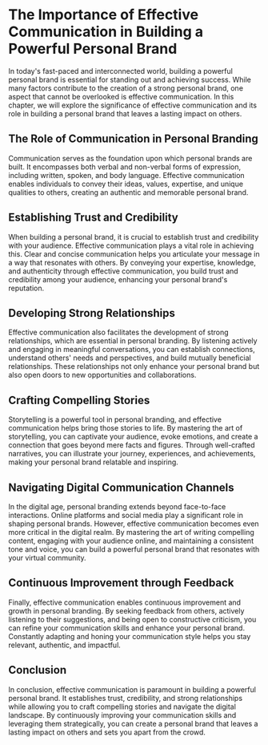 The Importance of Effective Communication in Building a Powerful Personal Brand
==========================================================================================

In today's fast-paced and interconnected world, building a powerful personal brand is essential for standing out and achieving success. While many factors contribute to the creation of a strong personal brand, one aspect that cannot be overlooked is effective communication. In this chapter, we will explore the significance of effective communication and its role in building a personal brand that leaves a lasting impact on others.

The Role of Communication in Personal Branding
----------------------------------------------

Communication serves as the foundation upon which personal brands are built. It encompasses both verbal and non-verbal forms of expression, including written, spoken, and body language. Effective communication enables individuals to convey their ideas, values, expertise, and unique qualities to others, creating an authentic and memorable personal brand.

Establishing Trust and Credibility
----------------------------------

When building a personal brand, it is crucial to establish trust and credibility with your audience. Effective communication plays a vital role in achieving this. Clear and concise communication helps you articulate your message in a way that resonates with others. By conveying your expertise, knowledge, and authenticity through effective communication, you build trust and credibility among your audience, enhancing your personal brand's reputation.

Developing Strong Relationships
-------------------------------

Effective communication also facilitates the development of strong relationships, which are essential in personal branding. By listening actively and engaging in meaningful conversations, you can establish connections, understand others' needs and perspectives, and build mutually beneficial relationships. These relationships not only enhance your personal brand but also open doors to new opportunities and collaborations.

Crafting Compelling Stories
---------------------------

Storytelling is a powerful tool in personal branding, and effective communication helps bring those stories to life. By mastering the art of storytelling, you can captivate your audience, evoke emotions, and create a connection that goes beyond mere facts and figures. Through well-crafted narratives, you can illustrate your journey, experiences, and achievements, making your personal brand relatable and inspiring.

Navigating Digital Communication Channels
-----------------------------------------

In the digital age, personal branding extends beyond face-to-face interactions. Online platforms and social media play a significant role in shaping personal brands. However, effective communication becomes even more critical in the digital realm. By mastering the art of writing compelling content, engaging with your audience online, and maintaining a consistent tone and voice, you can build a powerful personal brand that resonates with your virtual community.

Continuous Improvement through Feedback
---------------------------------------

Finally, effective communication enables continuous improvement and growth in personal branding. By seeking feedback from others, actively listening to their suggestions, and being open to constructive criticism, you can refine your communication skills and enhance your personal brand. Constantly adapting and honing your communication style helps you stay relevant, authentic, and impactful.

Conclusion
----------

In conclusion, effective communication is paramount in building a powerful personal brand. It establishes trust, credibility, and strong relationships while allowing you to craft compelling stories and navigate the digital landscape. By continuously improving your communication skills and leveraging them strategically, you can create a personal brand that leaves a lasting impact on others and sets you apart from the crowd.
